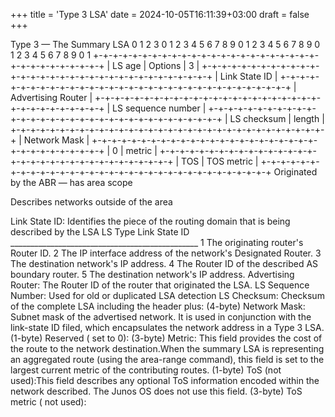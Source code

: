 +++
title = 'Type 3 LSA'
date = 2024-10-05T16:11:39+03:00
draft = false
+++

Type 3 — The Summary LSA
0                   1                   2                   3
0 1 2 3 4 5 6 7 8 9 0 1 2 3 4 5 6 7 8 9 0 1 2 3 4 5 6 7 8 9 0 1
+-+-+-+-+-+-+-+-+-+-+-+-+-+-+-+-+-+-+-+-+-+-+-+-+-+-+-+-+-+-+-+-+
|            LS age             |     Options   |       3       |
+-+-+-+-+-+-+-+-+-+-+-+-+-+-+-+-+-+-+-+-+-+-+-+-+-+-+-+-+-+-+-+-+
|                        Link State ID                          |
+-+-+-+-+-+-+-+-+-+-+-+-+-+-+-+-+-+-+-+-+-+-+-+-+-+-+-+-+-+-+-+-+
|                     Advertising Router                        |
+-+-+-+-+-+-+-+-+-+-+-+-+-+-+-+-+-+-+-+-+-+-+-+-+-+-+-+-+-+-+-+-+
|                     LS sequence number                        |
+-+-+-+-+-+-+-+-+-+-+-+-+-+-+-+-+-+-+-+-+-+-+-+-+-+-+-+-+-+-+-+-+
|         LS checksum           |             length            |
+-+-+-+-+-+-+-+-+-+-+-+-+-+-+-+-+-+-+-+-+-+-+-+-+-+-+-+-+-+-+-+-+
|                         Network Mask                          |
+-+-+-+-+-+-+-+-+-+-+-+-+-+-+-+-+-+-+-+-+-+-+-+-+-+-+-+-+-+-+-+-+
|      0        |                  metric                       |
+-+-+-+-+-+-+-+-+-+-+-+-+-+-+-+-+-+-+-+-+-+-+-+-+-+-+-+-+-+-+-+-+
|     TOS       |                TOS  metric                    |
+-+-+-+-+-+-+-+-+-+-+-+-+-+-+-+-+-+-+-+-+-+-+-+-+-+-+-+-+-+-+-+-+
Originated by the ABR — has area scope

Describes networks outside of the area

Link State ID: Identifies the piece of the routing domain that
is being described by the LSA
            LS Type   Link State ID
            _______________________________________________
            1         The originating router's Router ID.
            2         The IP interface address of the
                      network's Designated Router.
            3         The destination network's IP address.
            4         The Router ID of the described AS
                      boundary router.
            5         The destination network's IP address.
Advertising Router: The Router ID of the router that originated the LSA.
LS Sequence Number: Used for old or duplicated LSA detection
LS Checksum: Checksum of the complete LSA including the header
plus:
(4-byte) Network Mask: Subnet mask of the advertised network. It is used in conjunction with the link-state ID filed, which encapsulates the network address in a Type 3 LSA.
(1-byte) Reserved ( set to 0):
(3-byte) Metric: This field provides the cost of the route to the network destination.When the summary LSA is representing an aggregated route (using the area-range command), this field is set to the largest current metric of the contributing routes.
(1-byte) ToS (not used):This field describes any optional ToS information encoded within the network described. The Junos OS does not use this field.
(3-byte) ToS metric ( not used):
